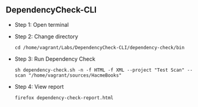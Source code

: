 ## DependencyCheck-CLI
* Step 1: Open terminal
* Step 2: Change directory

	 `cd /home/vagrant/Labs/DependencyCheck-CLI/dependency-check/bin`
* Step 3: Run Dependency Check 
	
	`sh dependency-check.sh -n -f HTML -f XML --project "Test Scan" --scan "/home/vagrant/sources/HacmeBooks"`
* Step 4: View report
	
	`firefox dependency-check-report.html`

